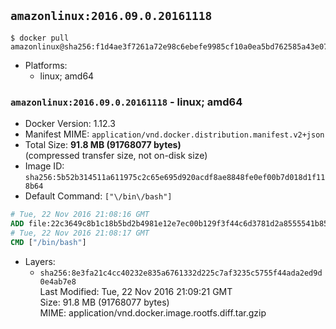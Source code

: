 ## `amazonlinux:2016.09.0.20161118`

```console
$ docker pull amazonlinux@sha256:f1d4ae3f7261a72e98c6ebefe9985cf10a0ea5bd762585a43e0700ed99863807
```

-	Platforms:
	-	linux; amd64

### `amazonlinux:2016.09.0.20161118` - linux; amd64

-	Docker Version: 1.12.3
-	Manifest MIME: `application/vnd.docker.distribution.manifest.v2+json`
-	Total Size: **91.8 MB (91768077 bytes)**  
	(compressed transfer size, not on-disk size)
-	Image ID: `sha256:5b52b314511a611975c2c65e695d920acdf8ae8848fe0ef00b7d018d1f118b64`
-	Default Command: `["\/bin\/bash"]`

```dockerfile
# Tue, 22 Nov 2016 21:08:16 GMT
ADD file:22c3649c8b1c18b5bd2b4981e12e7ec00b129f3f44c6d3781d2a8555541b8510 in / 
# Tue, 22 Nov 2016 21:08:17 GMT
CMD ["/bin/bash"]
```

-	Layers:
	-	`sha256:8e3fa21c4cc40232e835a6761332d225c7af3235c5755f44ada2ed9d0e4ab7e8`  
		Last Modified: Tue, 22 Nov 2016 21:09:21 GMT  
		Size: 91.8 MB (91768077 bytes)  
		MIME: application/vnd.docker.image.rootfs.diff.tar.gzip
